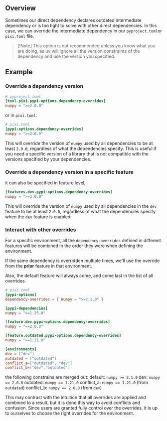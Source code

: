 ## Overview

Sometimes our direct dependency declares outdated intermediate dependency or is too tight to solve with other direct dependencies. In this case, we can override the intermediate dependency in our `pyproject.toml`or `pixi.toml` file.

> [!Note] This option is not recommended unless you know what you are doing, as uv will ignore all the version constraints of the dependency and use the version you specified.

## Example
### Override a dependency version
```toml
# pyproject.toml
[tool.pixi.pypi-options.dependency-overrides]
numpy = ">=2.0.0"
```
or in `pixi.toml`:

```toml
# pixi.toml
[pypi-options.dependency-overrides]
numpy = ">=2.0.0"
```
This will override the version of `numpy` used by all dependencies to be at least `2.0.0`, regardless of what the dependencies specify.
This is useful if you need a specific version of a library that is not compatible with the versions specified by your dependencies.

### Override a dependency version in a specific feature
it can also be specified in feature level,
```toml
[features.dev.pypi-options.dependency-overrides]
numpy = ">=2.0.0"
```
This will override the version of `numpy` used by all dependencies in the `dev` feature to be at least `2.0.0`, regardless of what the dependencies specify when the `dev` feature is enabled.

### Interact with other overrides
For a specific environment, all the `dependency-overrides` defined in different features will be combined in the order they were when defining the environment.

If the same dependency is overridden multiple times, we'll use the override from the **prior** feature in that environment.

Also, the default feature will always come, and come last in the list of all overrides.

```toml
# pixi.toml
[pypi-options]
dependency-overrides = { numpy = ">=2.1.0" }

[pypi-dependencies]
numpy = ">=1.25.0"

[feature.dev.pypi-options.dependency-overrides]
numpy = "==2.0.0"

[feature.outdated.pypi-options.dependency-overrides]
numpy = "==1.21.0"

[environments]
dev = ["dev"]
outdated = ["outdated"]
conflict_a=["outdated", "dev"]
conflict_b=["dev","outdated"]
```
the following constrains are merged out:
default: `numpy >= 2.1.0`
dev: `numpy == 2.0.0`
outdated: `numpy == 1.21.0`
conflict_a: `numpy == 1.21.0` (from `outdated`)
conflict_b: `numpy == 2.0.0` (from `dev`)

This may contrast with the intuition that all overrides are applied and combined to a result, but it is done this way to avoid conflicts and confusion. Since users are granted fully control over the overrides, it is up to ourselves to choose the right overrides for the environment.
